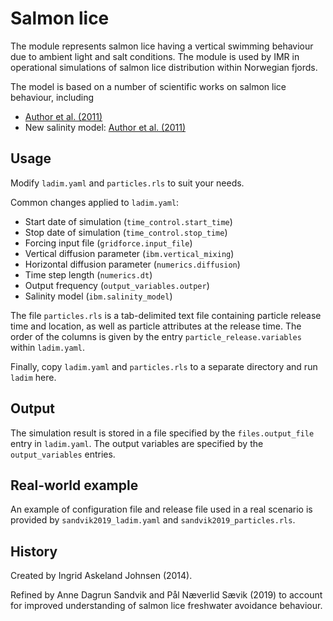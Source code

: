 # Salmon lice

The module represents salmon lice having a vertical swimming behaviour due to
ambient light and salt conditions. The module is used by IMR in operational
simulations of salmon lice distribution within Norwegian fjords.

The model is based on a number of scientific works on salmon lice behaviour, including
- [Author et al. (2011)](http://dx.doi.org/doicode_here)
- New salinity model: [Author et al. (2011)](http://dx.doi.org/doicode_here)

## Usage

Modify `ladim.yaml` and `particles.rls` to suit your needs.

Common changes applied to `ladim.yaml`:
- Start date of simulation (`time_control.start_time`)
- Stop date of simulation (`time_control.stop_time`)
- Forcing input file (`gridforce.input_file`)
- Vertical diffusion parameter (`ibm.vertical_mixing`)
- Horizontal diffusion parameter (`numerics.diffusion`)
- Time step length (`numerics.dt`)
- Output frequency (`output_variables.outper`)
- Salinity model (`ibm.salinity_model`)

The file `particles.rls` is a tab-delimited text file containing particle
release time and location, as well as particle attributes at the release time.
The order of the columns is given by the entry `particle_release.variables`
within `ladim.yaml`.

Finally, copy `ladim.yaml` and `particles.rls` to a separate directory and
run `ladim` here.


## Output

The simulation result is stored in a file specified by the `files.output_file`
entry in `ladim.yaml`. The output variables are specified by the
`output_variables` entries. 

## Real-world example 

An example of configuration file and release file used in a real scenario is
provided by `sandvik2019_ladim.yaml` and `sandvik2019_particles.rls`.


## History

Created by Ingrid Askeland Johnsen (2014).

Refined by Anne Dagrun Sandvik and Pål Næverlid Sævik (2019) to account for
improved understanding of salmon lice freshwater avoidance behaviour.
